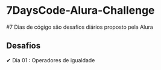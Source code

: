 # 7DaysCode-Alura-Challenge

#7 Dias de cógigo são desafios diários proposto pela Alura


## Desafios<br>
✔ Dia 01 : Operadores de igualdade
